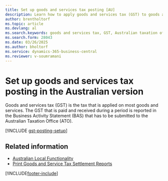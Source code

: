 ```yaml
---
title: Set up goods and services tax posting [AU]
description: Learn how to apply goods and services tax (GST) to goods and services for the Australian Taxation Office (ATO).
author: brentholtorf
ms.topic: article
ms.devlang: al
ms.search.keywords: goods and services tax, GST, Australian taxation office, ATO, Australian version, business activity statement, BAS
ms.search.form: 28043
ms.date: 03/26/2025
ms.author: bholtorf
ms.service: dynamics-365-business-central
ms.reviewer: v-soumramani
---
```


# Set up goods and services tax posting in the Australian version

Goods and services tax (GST) is the tax that is applied on most goods and services. The GST that is paid and received during a period is reported in the Business Activity Statement (BAS) that has to be submitted to the Australian Taxation Office (ATO).  

[!INCLUDE [gst-posting-setup](../includes/AUNZ/gst-posting-setup.md)]

## Related information

- [Australian Local Functionality](australia-local-functionality.md)  
- [Print Goods and Service Tax Settlement Reports](how-to-print-goods-and-service-tax-settlement-reports.md)  

[!INCLUDE[footer-include](../../includes/footer-banner.md)]
